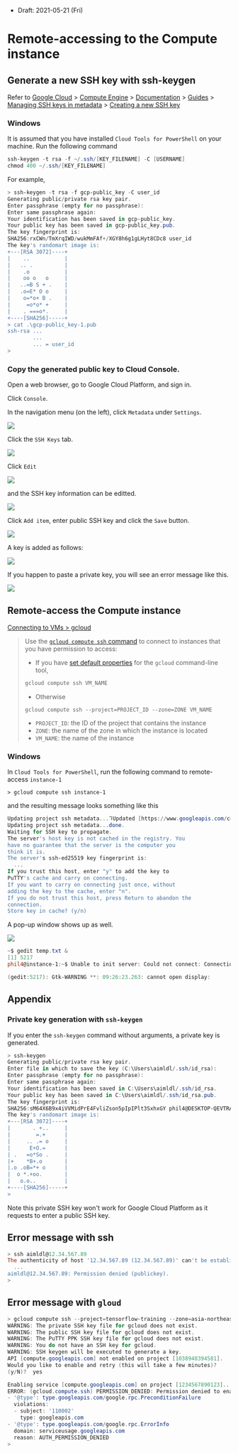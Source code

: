 * Draft: 2021-05-21 (Fri)

# Remote-accessing to the Compute instance



## Generate a new SSH key with ssh-keygen

Refer to [Google Cloud](https://cloud.google.com/) > [Compute Engine](https://cloud.google.com/compute) > [Documentation](https://cloud.google.com/compute/docs) > [Guides](https://cloud.google.com/compute/docs/quickstart-linux) > [Managing SSH keys in metadata](https://cloud.google.com/compute/docs/instances/adding-removing-ssh-keys#linux-and-macos) > [Creating a new SSH key](https://cloud.google.com/compute/docs/instances/adding-removing-ssh-keys#createsshkeys)

### Windows

It is assumed that you have installed `Cloud Tools for PowerShell` on your machine. Run the following command

```powershell
ssh-keygen -t rsa -f ~/.ssh/[KEY_FILENAME] -C [USERNAME]
chmod 400 ~/.ssh/[KEY_FILENAME]
```

For example,

```powershell
> ssh-keygen -t rsa -f gcp-public_key -C user_id
Generating public/private rsa key pair.
Enter passphrase (empty for no passphrase):
Enter same passphrase again:
Your identification has been saved in gcp-public_key.
Your public key has been saved in gcp-public_key.pub.
The key fingerprint is:
SHA256:rxCWn/TmXrqIWD/wukMmFAf+/XGY8h6g1gLHyt8CDc8 user_id
The key's randomart image is:
+---[RSA 3072]----+
|    ..           |
|   .. .          |
|    .o           |
|    oo o   o     |
|   ..=B S + .    |
|   .o=E* O o     |
|    o=*o+ B .    |
|     =o*o* +     |
|    . ===o*.     |
+----[SHA256]-----+
> cat .\gcp-public_key-1.pub
ssh-rsa ...
        ...
        ... = user_id
>
```

### Copy the generated public key to Cloud Console.

Open a web browser, go to Google Cloud Platform, and sign in.

Click `Console`.

In the navigation menu (on the left), click `Metadata` under `Settings`.

<img src='images/gcp-console-navigation_menu-settings-metadata-1.png'>

Click the `SSH Keys` tab.

<img src='images/gcp-console-navigation_menu-settings-metadata-2.png'>

Click `Edit`

<img src='images/gcp-console-navigation_menu-settings-metadata-ssh_keys.png'>

and the SSH key information can be editted.

<img src='images/gcp-console-navigation_menu-settings-metadata-ssh_keys-edit.png'>

Click `Add item`, enter public SSH key and click the `Save` button.

<img src='images/gcp-console-navigation_menu-settings-metadata-ssh_keys-edit-enter_public_ssh_key.png'>

A key is added as follows:

<img src='images/gcp-console-navigation_menu-settings-metadata-ssh_keys-edit-enter_public_ssh_key-save.png'>



If you happen to paste a private key, you will see an error message like this.

<img src='images/gcp-console-navigation_menu-settings-metadata-ssh_keys-edit-error_with_private_key.png'>

## Remote-access the Compute instance

[Connecting to VMs > gcloud](https://cloud.google.com/compute/docs/instances/connecting-to-instance#gcloud)

> Use the [`gcloud compute ssh` command](https://cloud.google.com/sdk/gcloud/reference/compute/ssh) to connect to instances that you have permission to access:
>
> * If you have [set default properties](https://cloud.google.com/compute/docs/gcloud-compute#default-properties) for the `gcloud` command-line tool, 
>
> ```bash
> gcloud compute ssh VM_NAME
> ```
>
> * Otherwise
>
> ```
> gcloud compute ssh --project=PROJECT_ID --zone=ZONE VM_NAME
> ```
>
> - `PROJECT_ID`: the ID of the project that contains the instance
> - `ZONE`: the name of the zone in which the instance is located
> - `VM_NAME`: the name of the instance

### Windows

In `Cloud Tools for PowerShell`, run the following command to remote-access `instance-1`

```powershel
> gcloud compute ssh instance-1
```

and the resulting message looks something like this

```powershell
Updating project ssh metadata...⠹Updated [https://www.googleapis.com/compute/v1/projects/my-project-123456].
Updating project ssh metadata...done.
Waiting for SSH key to propagate.
The server's host key is not cached in the registry. You
have no guarantee that the server is the computer you
think it is.
The server's ssh-ed25519 key fingerprint is:
  ...
If you trust this host, enter "y" to add the key to
PuTTY's cache and carry on connecting.
If you want to carry on connecting just once, without
adding the key to the cache, enter "n".
If you do not trust this host, press Return to abandon the
connection.
Store key in cache? (y/n)
```

A pop-up window shows up as well.

<img src='images/win10-gcp-ssh_terminal.png'>

```powershell
~$ gedit temp.txt &
[1] 5217
phil4@instance-1:~$ Unable to init server: Could not connect: Connection refused

(gedit:5217): Gtk-WARNING **: 09:26:23.263: cannot open display:

```





## Appendix

### Private key generation with `ssh-keygen`

If you enter the `ssh-keygen` command without arguments, a private key is generated.

```powershell
> ssh-keygen
Generating public/private rsa key pair.
Enter file in which to save the key (C:\Users\aimldl/.ssh/id_rsa):
Enter passphrase (empty for no passphrase):
Enter same passphrase again:
Your identification has been saved in C:\Users\aimldl/.ssh/id_rsa.
Your public key has been saved in C:\Users\aimldl/.ssh/id_rsa.pub.
The key fingerprint is:
SHA256:sM64X6B9x4iVVMidPrE4FvliZson5pIpIPlt3SxhxGY phil4@DESKTOP-QEVTRA5
The key's randomart image is:
+---[RSA 3072]----+
|       . +..     |
|        =.+      |
|     .. .= o     |
|      E+O.=      |
| .   =o*So .     |
|+    *B+.o       |
|.o .oB=*+ o      |
|  o *.+oo.       |
|   o.o..         |
+----[SHA256]-----+
>
```

Note this private SSH key won't work for Google Cloud Platform as it requests to enter a public SSH key.

## Error message with ssh

```powershell
> ssh aimldl@12.34.567.89
The authenticity of host '12.34.567.89 (12.34.567.89)' can't be established.
  ...
aimldl@12.34.567.89: Permission denied (publickey).
>
```

## Error message with `gloud`

```powershell
> gcloud compute ssh --project=tensorflow-training --zone=asia-northeast3-a instance-1
WARNING: The private SSH key file for gcloud does not exist.
WARNING: The public SSH key file for gcloud does not exist.
WARNING: The PuTTY PPK SSH key file for gcloud does not exist.
WARNING: You do not have an SSH key for gcloud.
WARNING: SSH keygen will be executed to generate a key.
API [compute.googleapis.com] not enabled on project [1038948394581].
Would you like to enable and retry (this will take a few minutes)?
(y/N)?  yes

Enabling service [compute.googleapis.com] on project [1234567890123]...
ERROR: (gcloud.compute.ssh) PERMISSION_DENIED: Permission denied to enable service [compute.googleapis.com]
- '@type': type.googleapis.com/google.rpc.PreconditionFailure
  violations:
  - subject: '110002'
    type: googleapis.com
- '@type': type.googleapis.com/google.rpc.ErrorInfo
  domain: serviceusage.googleapis.com
  reason: AUTH_PERMISSION_DENIED
>
```

